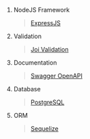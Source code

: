 
1. NodeJS Framework
   > [ExpressJS](https://expressjs.com)
2. Validation
   > [Joi Validation](https://joi.dev/)
3. Documentation
   > [Swagger OpenAPI](https://swagger.io/specification/)
4. Database
   > [PostgreSQL](https://www.postgresqltutorial.com/)
5. ORM
   > [Sequelize](https://sequelize.org/)
